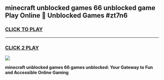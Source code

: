 
## minecraft unblocked games 66 unblocked game Play Online 👋 Unblocked Games #zt7n6
<h3>
<a href="https://premium.freeplayer.one?title=minecraft_unblocked_games_66&ref=21F">CLICK TO PLAY</a></h3>
<hr>

<h3>
<a href="https://premium.freeplayer.one?title=minecraft_unblocked_games_66&ref=21F">CLICK 2 PLAY</a>
  
</h3>

<a href="https://premium.freeplayer.one?title=minecraft_unblocked_games_66&ref=21F/"><img src="https://clearcache.store/games.png"></a>


**minecraft unblocked games 66 games unblocked: Your Gateway to Fun and Accessible Online Gaming**
